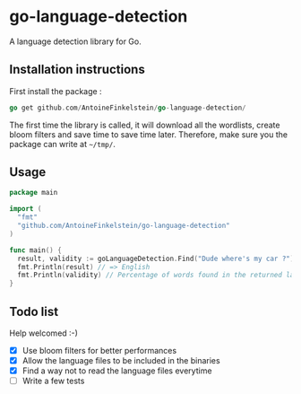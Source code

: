 go-language-detection
=====================

A language detection library for Go.

## Installation instructions
First install the package :
```go
go get github.com/AntoineFinkelstein/go-language-detection/
```

The first time the library is called, it will download all the wordlists, create bloom filters and save time to save time later. Therefore, make sure you the package can write at `~/tmp/`.

## Usage

```go
package main

import (
  "fmt"
  "github.com/AntoineFinkelstein/go-language-detection"
)

func main() {
  result, validity := goLanguageDetection.Find("Dude where's my car ?")
  fmt.Println(result) // => English
  fmt.Println(validity) // Percentage of words found in the returned language
}
```

## Todo list

Help welcomed :-)

- [x] Use bloom filters for better performances
- [x] Allow the language files to be included in the binaries
- [x] Find a way not to read the language files everytime
- [ ] Write a few tests
